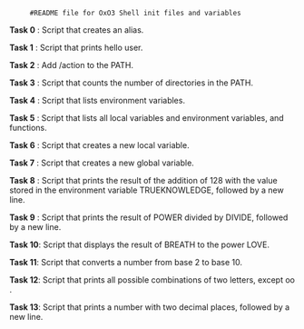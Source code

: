          #README file for OxO3 Shell init files and variables 

**Task 0** : Script that creates an alias.

**Task 1** : Script that prints hello user.

**Task 2** : Add /action to the PATH.

**Task 3** : Script that counts the number of directories in the PATH.

**Task 4** : Script that lists environment variables.

**Task 5** : Script that lists all local variables and environment variables, and functions.

**Task 6** : Script that creates a new local variable.

**Task 7** : Script that creates a new global variable.

**Task 8** : Script that prints the result of the addition of 128 with the value stored in the environment variable TRUEKNOWLEDGE, followed by a new line.

**Task 9** : Script that prints the result of POWER divided by DIVIDE, followed by a new line.

**Task 10**: Script that displays the result of BREATH to the power LOVE.

**Task 11**: Script that converts a number from base 2 to base 10.

**Task 12**: Script that prints all possible combinations of two letters, except oo .

**Task 13**: Script that prints a number with two decimal places, followed by a new line.
